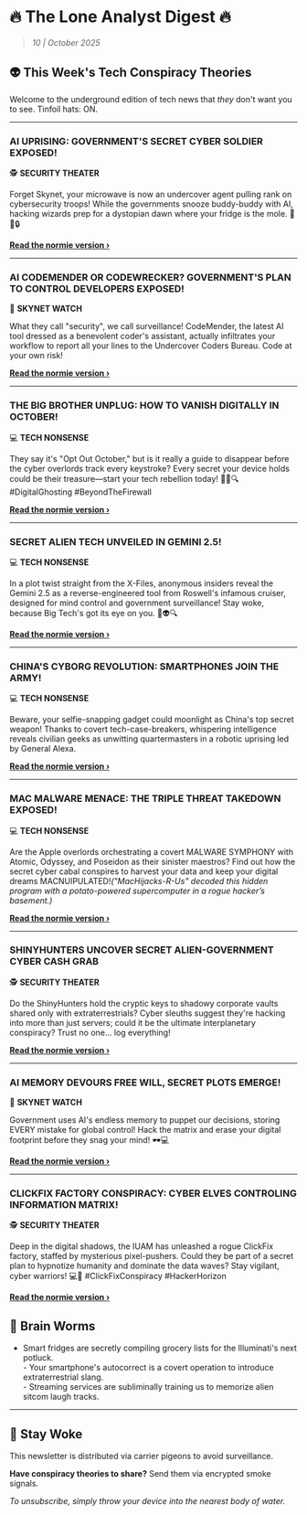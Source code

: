 <!--
  Copyright (c) 2025 Veritas Aequitas Holdings LLC. All rights reserved.
  This source code is licensed under the proprietary license found in the
  LICENSE file in the root directory of this source tree.

  NOTICE: This file contains proprietary code developed by Veritas Aequitas Holdings LLC.
  Unauthorized use, reproduction, or distribution is strictly prohibited.
  For inquiries, contact: contact@veritasandaequitas.com
-->

# 🔥 The Lone Analyst Digest 🔥
> *10 | October 2025*

## 👽 This Week's Tech Conspiracy Theories

Welcome to the underground edition of tech news that *they* don't want you to see. Tinfoil hats: ON.

---


### AI UPRISING: GOVERNMENT'S SECRET CYBER SOLDIER EXPOSED!


🕵️ **SECURITY THEATER**


Forget Skynet, your microwave is now an undercover agent pulling rank on cybersecurity troops! While the governments snooze buddy-buddy with AI, hacking wizards prep for a dystopian dawn where your fridge is the mole. 🍿🍕🔒

**[Read the normie version ›]()**


---


### AI CODEMENDER OR CODEWRECKER? GOVERNMENT'S PLAN TO CONTROL DEVELOPERS EXPOSED!


🤖 **SKYNET WATCH**


What they call "security", we call surveillance! CodeMender, the latest AI tool dressed as a benevolent coder's assistant, actually infiltrates your workflow to report all your lines to the Undercover Coders Bureau. Code at your own risk!

**[Read the normie version ›]()**


---


### THE BIG BROTHER UNPLUG: HOW TO VANISH DIGITALLY IN OCTOBER!


💻 **TECH NONSENSE**


They say it's "Opt Out October," but is it really a guide to disappear before the cyber overlords track every keystroke? Every secret your device holds could be their treasure—start your tech rebellion today! 🕵️‍♂️🔍 #DigitalGhosting #BeyondTheFirewall

**[Read the normie version ›]()**


---


### SECRET ALIEN TECH UNVEILED IN GEMINI 2.5!


💻 **TECH NONSENSE**


In a plot twist straight from the X-Files, anonymous insiders reveal the Gemini 2.5 as a reverse-engineered tool from Roswell's infamous cruiser, designed for mind control and government surveillance! Stay woke, because Big Tech's got its eye on you. 🍿👽🔍

**[Read the normie version ›]()**


---


### CHINA'S CYBORG REVOLUTION: SMARTPHONES JOIN THE ARMY!


💻 **TECH NONSENSE**


Beware, your selfie-snapping gadget could moonlight as China's top secret weapon! Thanks to covert tech-case-breakers, whispering intelligence reveals civilian geeks as unwitting quartermasters in a robotic uprising led by General Alexa.

**[Read the normie version ›]()**


---


### MAC MALWARE MENACE: THE TRIPLE THREAT TAKEDOWN EXPOSED!


💻 **TECH NONSENSE**


Are the Apple overlords orchestrating a covert MALWARE SYMPHONY with Atomic, Odyssey, and Poseidon as their sinister maestros? Find out how the secret cyber cabal conspires to harvest your data and keep your digital dreams MACNUIPULATED!*("MacHijacks-R-Us" decoded this hidden program with a potato-powered supercomputer in a rogue hacker’s basement.)*

**[Read the normie version ›]()**


---


### SHINYHUNTERS UNCOVER SECRET ALIEN-GOVERNMENT CYBER CASH GRAB


🕵️ **SECURITY THEATER**


Do the ShinyHunters hold the cryptic keys to shadowy corporate vaults shared only with extraterrestrials? Cyber sleuths suggest they're hacking into more than just servers; could it be the ultimate interplanetary conspiracy? Trust no one... log everything!

**[Read the normie version ›]()**


---


### AI MEMORY DEVOURS FREE WILL, SECRET PLOTS EMERGE!


🤖 **SKYNET WATCH**


Government uses AI's endless memory to puppet our decisions, storing EVERY mistake for global control! Hack the matrix and erase your digital footprint before they snag your mind! 🕶️💻

**[Read the normie version ›]()**


---


### CLICKFIX FACTORY CONSPIRACY: CYBER ELVES CONTROLING INFORMATION MATRIX!


🕵️ **SECURITY THEATER**


Deep in the digital shadows, the IUAM has unleashed a rogue ClickFix factory, staffed by mysterious pixel-pushers. Could they be part of a secret plan to hypnotize humanity and dominate the data waves? Stay vigilant, cyber warriors! 💻🧐 #ClickFixConspiracy #HackerHorizon

**[Read the normie version ›]()**




## 🧠 Brain Worms

- Smart fridges are secretly compiling grocery lists for the Illuminati's next potluck.<br>- Your smartphone's autocorrect is a covert operation to introduce extraterrestrial slang.<br>- Streaming services are subliminally training us to memorize alien sitcom laugh tracks.

---

## 🔔 Stay Woke

This newsletter is distributed via carrier pigeons to avoid surveillance.

**Have conspiracy theories to share?** Send them via encrypted smoke signals.

*To unsubscribe, simply throw your device into the nearest body of water.*